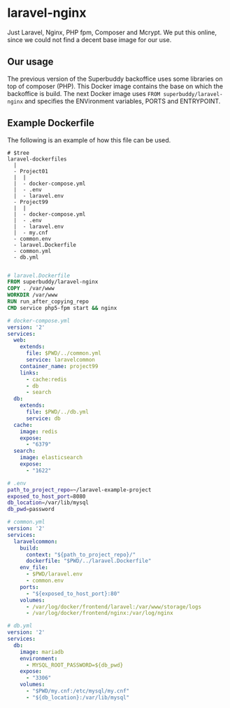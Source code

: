 # laravel-nginx

Just Laravel, Nginx, PHP fpm, Composer and Mcrypt.
We put this online, since we could not find a decent base image for our use.

## Our usage
The previous version of the Superbuddy backoffice uses some libraries on top of composer (PHP).
This Docker image contains the base on which the backoffice is build.
The next Docker image uses `FROM superbuddy/laravel-nginx` and specifies the ENVironment variables,
PORTS and ENTRYPOINT.

## Example Dockerfile
The following is an example of how this file can be used.

```
# $tree
laravel-dockerfiles
  |
  - Project01
  |  |
  |  - docker-compose.yml
  |  - .env
  |  - laravel.env
  - Project99
  |  |
  |  - docker-compose.yml
  |  - .env
  |  - laravel.env
  |  - my.cnf
  - common.env
  - laravel.Dockerfile
  - common.yml
  - db.yml
  
```



```dockerfile
# laravel.Dockerfile
FROM superbuddy/laravel-nginx
COPY . /var/www
WORKDIR /var/www
RUN run_after_copying_repo
CMD service php5-fpm start && nginx
```


```yaml
# docker-compose.yml
version: '2'
services:
  web:
    extends:
      file: $PWD/../common.yml
      service: laravelcommon
    container_name: project99
    links:
      - cache:redis
      - db
      - search
  db:
    extends:
      file: $PWD/../db.yml
      service: db
  cache:
    image: redis
    expose:
      - "6379"
  search:
    image: elasticsearch
    expose:
      - "1622"
```


```bash
# .env
path_to_project_repo=~/laravel-example-project
exposed_to_host_port=8080
db_location=/var/lib/mysql
db_pwd=password
```


```yaml
# common.yml
version: '2'
services:
  laravelcommon:
    build:
      context: "${path_to_project_repo}/"
      dockerfile: "$PWD/../laravel.Dockerfile"
    env_file:
      - $PWD/laravel.env
      - common.env
    ports:
      - "${exposed_to_host_port}:80"
    volumes:
      - /var/log/docker/frontend/laravel:/var/www/storage/logs
      - /var/log/docker/frontend/nginx:/var/log/nginx
```


```yaml
# db.yml
version: '2'
services:
  db:
    image: mariadb
    environment:
      - MYSQL_ROOT_PASSWORD=${db_pwd}
    expose:
      - "3306"
    volumes:
      - "$PWD/my.cnf:/etc/mysql/my.cnf"
      - "${db_location}:/var/lib/mysql"
```
